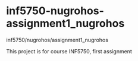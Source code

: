 inf5750-nugrohos-assignment1_nugrohos
=====================================

inf5750/nugrohos/assignment1_nugrohos

This project is for course INF5750, first assignment

